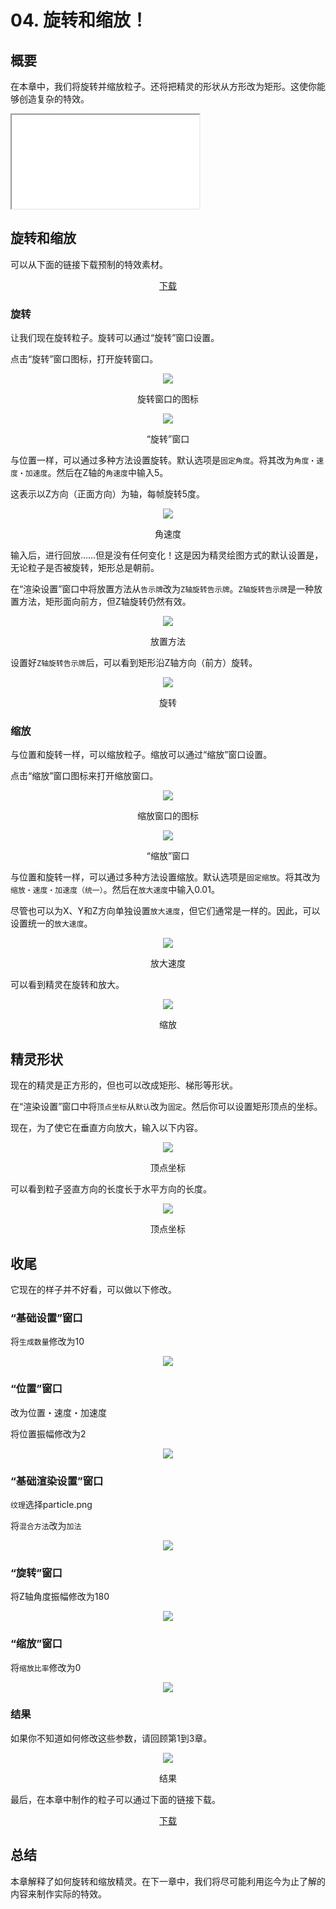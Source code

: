 ﻿# 04. 旋转和缩放！

## 概要

在本章中，我们将旋转并缩放粒子。还将把精灵的形状从方形改为矩形。这使你能够创造复杂的特效。

<iframe src='../../Sample/viewer_ch_CN.html#04_02_Sample/effect.efk'></iframe>

## 旋转和缩放

可以从下面的链接下载预制的特效素材。

<div align="center">
<a href = "../../Sample/04_01_Sample.zip">下载</a>
</div>

### 旋转

让我们现在旋转粒子。旋转可以通过“旋转”窗口设置。

点击“旋转”窗口图标，打开旋转窗口。

<div align="center">
<img src="../../img/Tutorial/04_rotation_icon.png">
<p>旋转窗口的图标</p>
</div>

<div align="center">
<img src="../../img/Tutorial/04_rotation_en.png">
<p>“旋转”窗口</p>
</div>

与位置一样，可以通过多种方法设置旋转。默认选项是```固定角度```。将其改为```角度・速度・加速度```。然后在Z轴的```角速度```中输入5。

这表示以Z方向（正面方向）为轴，每帧旋转5度。

<div align="center">
<img src="../../img/Tutorial/04_rotation_pva_en.png">
<p>角速度</p>
</div>

输入后，进行回放……但是没有任何变化！这是因为精灵绘图方式的默认设置是，无论粒子是否被旋转，矩形总是朝前。

在“渲染设置”窗口中将放置方法从```告示牌```改为```Z轴旋转告示牌```。```Z轴旋转告示牌```是一种放置方法，矩形面向前方，但Z轴旋转仍然有效。

<div align="center">
<img src="../../img/Tutorial/04_conf_en.png">
<p>放置方法</p>
</div>

设置好```Z轴旋转告示牌```后，可以看到矩形沿Z轴方向（前方）旋转。

<div align="center">
<img src="../../img/Tutorial/04_rotate.gif">
<p>旋转</p>
</div>


### 缩放

与位置和旋转一样，可以缩放粒子。缩放可以通过“缩放”窗口设置。

点击“缩放”窗口图标来打开缩放窗口。

<div align="center">
<img src="../../img/Tutorial/04_scale_icon.png">
<p>缩放窗口的图标</p>
</div>

<div align="center">
<img src="../../img/Tutorial/04_scale_en.png">
<p>“缩放”窗口</p>
</div>

与位置和旋转一样，可以通过多种方法设置缩放。默认选项是```固定缩放```。将其改为```缩放・速度・加速度（统一）```。然后在```放大速度```中输入0.01。

尽管也可以为X、Y和Z方向单独设置```放大速度```，但它们通常是一样的。因此，可以设置统一的```放大速度```。

<div align="center">
<img src="../../img/Tutorial/04_scale_pva_en.png">
<p>放大速度</p>
</div>

可以看到精灵在旋转和放大。

<div align="center">
<img src="../../img/Tutorial/04_scale.gif">
<p>缩放</p>
</div>

## 精灵形状

现在的精灵是正方形的，但也可以改成矩形、梯形等形状。

在“渲染设置”窗口中将```顶点坐标```从```默认```改为```固定```。然后你可以设置矩形顶点的坐标。

现在，为了使它在垂直方向放大，输入以下内容。

<div align="center">
<img src="../../img/Tutorial/04_v_en.png">
<p>顶点坐标</p>
</div>

可以看到粒子竖直方向的长度长于水平方向的长度。

<div align="center">
<img src="../../img/Tutorial/04_shape.gif">
<p>顶点坐标</p>
</div>

## 收尾

它现在的样子并不好看，可以做以下修改。

### “基础设置”窗口

将```生成数量```修改为10

<div align="center">
<img src="../../img/Tutorial/04/parameters_basic_en.png">
</div>

### “位置”窗口

改为位置・速度・加速度

将位置振幅修改为2

<div align="center">
<img src="../../img/Tutorial/04/parameters_position_en.png">
</div>

### “基础渲染设置”窗口

```纹理```选择particle.png

将```混合方法```改为```加法```

<div align="center">
<img src="../../img/Tutorial/04/parameters_basic_render_en.png">
</div>

### “旋转”窗口

将Z轴角度振幅修改为180

<div align="center">
<img src="../../img/Tutorial/04/parameters_rotation_en.png">
</div>

### “缩放”窗口

将```缩放比率```修改为0

<div align="center">
<img src="../../img/Tutorial/04/parameters_scale_en.png">
</div>

### 结果

如果你不知道如何修改这些参数，请回顾第1到3章。

<div align="center">
<img src="../../img/Tutorial/04_completed.gif">
<p>结果</p>
</div>

最后，在本章中制作的粒子可以通过下面的链接下载。

<div align="center">
<a href = "../../Sample/04_02_Sample.zip">下载</a>
</div>

## 总结

本章解释了如何旋转和缩放精灵。在下一章中，我们将尽可能利用迄今为止了解的内容来制作实际的特效。